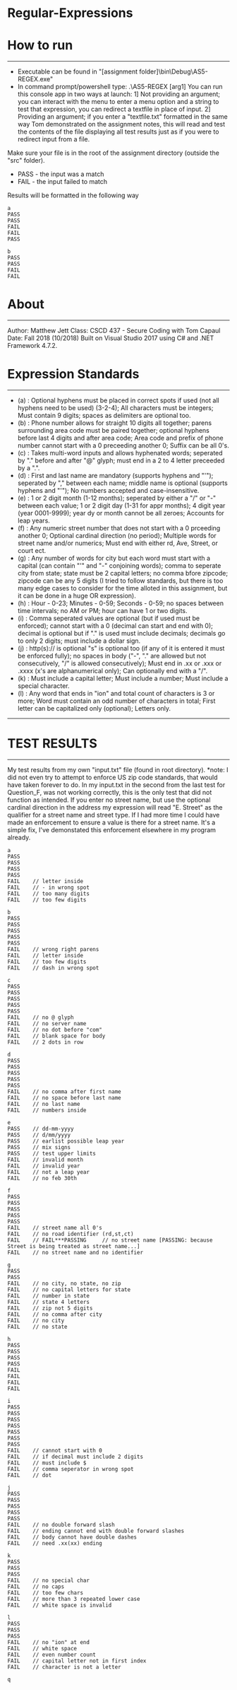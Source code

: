 # Regular-Expressions

# How to run
----------
* Executable can be found in "[assignment folder]\bin\Debug\AS5-REGEX.exe"
* In command prompt/powershell type: .\AS5-REGEX [arg1]
You can run this console app in two ways at launch:
1] Not providing an argument; you can interact with the menu to enter a menu option and a string to test that expression, you can redirect a textfile in place of input.
2] Providing an argument; if you enter a "textfile.txt" formatted in the same way Tom demonstrated on the assignment notes, this will read and test the contents of the file displaying all test results just as if you were to redirect input from a file.
    
Make sure your file is in the root of the assignment directory (outside the "src" folder).

* PASS - the input was a match
* FAIL - the input failed to match


Results will be formatted in the following way
```````````````````````````````````````````````
a
PASS
PASS
FAIL
FAIL
PASS

b
PASS
PASS
FAIL
FAIL

````````````````````````````````````````````````


# About
-----
Author: Matthew Jett
Class: CSCD 437 - Secure Coding with Tom Capaul
Date: Fall 2018 (10/2018)
Built on Visual Studio 2017 using C# and .NET Framework 4.7.2.



# Expression Standards
--------------------
* (a) : Optional hyphens must be placed in correct spots if used (not all hyphens need to be used) (3-2-4); All characters must be integers; Must contain 9 digits; spaces as delimiters are optional too.
* (b) : Phone number allows for straight 10 digits all together; parens surrounding area code must be paired together; optional hyphens before last 4 digits and after area code; Area code and prefix of phone number cannot start with a 0 preceeding another 0; Suffix can be all 0's.
* (c) : Takes multi-word inputs and allows hyphenated words; seperated by "." before and after "@" glyph; must end in a 2 to 4 letter preceeded by a ".".
* (d) : First and last name are mandatory (supports hyphens and "'"); seperated by "," between each name; middle name is optional (supports hyphens and "'"); No numbers accepted and case-insensitive.
* (e) : 1 or 2 digit month (1-12 months); seperated by either a "/" or "-" between each value; 1 or 2 digit day (1-31 for appr months); 4 digit year (year 0001-9999); year dy or month cannot be all zeroes; Accounts for leap years.
* (f) : Any numeric street number that does not start with a 0 prceeding another 0; Optional cardinal direction (no period); Multiple words for street name and/or numerics; Must end with either rd, Ave, Street, or court ect.
* (g) : Any number of words for city but each word must start with a capital (can contain "'" and "-" conjoining words); comma to seperate city from state; state must be 2 capital letters; no comma bfore zipcode; zipcode can be any 5 digits (I tried to follow standards, but there is too many edge cases to consider for the time alloted in this assignment, but it can be done in a huge OR expression).
* (h) : Hour - 0-23; Minutes - 0-59; Seconds - 0-59; no spaces between time intervals; no AM or PM; hour can have 1 or two digits.
* (i) : Comma seperated values are optional (but if used must be enforced); cannot start with a 0 (decimal can start and end with 0); decimal is optional but if "." is used must include decimals; decimals go to only 2 digits; must include a dollar sign.
* (j) : http(s):// is optional "s" is optional too (if any of it is entered it must be enforced fully); no spaces in body ("-", "." are allowed but not consecutively, "/" is allowed consecutively); Must end in .xx or .xxx or .xxxx (x's are alphanumerical only); Can optionally end with a "/".
* (k) : Must include a capital letter; Must include a number; Must include a special character.
* (l) : Any word that ends in "ion" and total count of characters is 3 or more; Word must contain an odd number of characters in total; First letter can be capitalized only (optional); Letters only.



____________________________________________________________________________________________________________________________________________________________________________________________________________________________________________________________________________________________________________________________________________________________________________________________________________________

# TEST RESULTS
------------
My test results from my own "input.txt" file (found in root directory).
*note: I did not even try to attempt to enforce US zip code standards, that would have taken forever to do.
       In my input.txt in the second from the last test for Question_F, was not working correctly, this is the only test that did not function as intended.
       If you enter no street name, but use the optional cardinal direction in the address
       my expression will read "E. Street" as the qualifier for a street name and street type.
       If I had more time I could have made an enforcement to ensure a value is there for a street name.
       It's a simple fix, I've demonstated this enforcement elsewhere in my program already.


```````````````````````````````````````````````
a
PASS
PASS
PASS
PASS
FAIL	// letter inside
FAIL	// - in wrong spot
FAIL	// too many digits
FAIL	// too few digits

b
PASS
PASS
PASS
PASS
PASS
FAIL	// wrong right parens
FAIL	// letter inside
FAIL	// too few digits
FAIL	// dash in wrong spot

c
PASS
PASS
PASS
PASS
PASS
FAIL	// no @ glyph
FAIL	// no server name
FAIL	// no dot before "com"
FAIL	// blank space for body
FAIL	// 2 dots in row

d
PASS
PASS
PASS
PASS
PASS
FAIL	// no comma after first name
FAIL	// no space before last name
FAIL	// no last name
FAIL	// numbers inside

e
PASS	// dd-mm-yyyy
PASS	// d/mm/yyyy
PASS	// earlist possible leap year
PASS	// mix signs
PASS	// test upper limits
FAIL	// invalid month
FAIL	// invalid year
FAIL	// not a leap year
FAIL	// no feb 30th

f
PASS
PASS
PASS
PASS
PASS
FAIL	// street name all 0's
FAIL	// no road identifier (rd,st,ct)
FAIL	// FAIL***PASSING     // no street name [PASSING: because Street is being treated as street name...]
FAIL	// no street name and no identifier

g
PASS
PASS
FAIL	// no city, no state, no zip
FAIL	// no capital letters for state
FAIL	// number in state
FAIL	// state 4 letters
FAIL	// zip not 5 digits
FAIL	// no comma after city
FAIL	// no city
FAIL	// no state

h
PASS
PASS
PASS
PASS
FAIL
FAIL
FAIL
FAIL

i
PASS
PASS
PASS
PASS
PASS
PASS
PASS
FAIL	// cannot start with 0
FAIL	// if decimal must include 2 digits
FAIL	// must include $
FAIL	// comma seperator in wrong spot
FAIL	// dot

j
PASS
PASS
PASS
PASS
PASS
FAIL	// no double forward slash
FAIL	// ending cannot end with double forward slashes
FAIL	// body cannot have double dashes
FAIL	// need .xx(xx) ending

k
PASS
PASS
PASS
FAIL	// no special char
FAIL	// no caps
FAIL	// too few chars
FAIL	// more than 3 repeated lower case
FAIL	// white space is invalid

l
PASS
PASS
PASS
FAIL	// no "ion" at end
FAIL	// white space
FAIL	// even number count
FAIL	// capital letter not in first index
FAIL	// character is not a letter

q

```````````````````````````````````````````````
